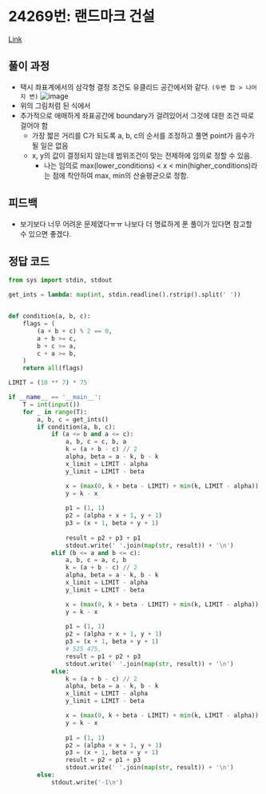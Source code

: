 # 24269번: 랜드마크 건설
[Link](https://www.acmicpc.net/problem/24269)

## 풀이 과정
* 택시 좌표계에서의 삼각형 결정 조건도 유클리드 공간에서와 같다. `(두변 합 > 나머지 변)`
![image](https://user-images.githubusercontent.com/39848764/149652564-f21eee31-74c1-4a7c-b20c-3fbaa84ca0c1.png)
* 위의 그림처럼 된 식에서 
* 추가적으로 애매하게 좌표공간에 boundary가 걸려있어서 그것에 대한 조건 따로 걸어야 함
  * 가장 짧은 거리를 C가 되도록 a, b, c의 순서를 조정하고 풀면 point가 음수가 될 일은 없음
  * x, y의 값이 결정되지 않는데 범위조건이 맞는 전제하에 임의로 정할 수 있음.
    * 나는 임의로 max(lower_conditions) < x < min(higher_conditions)라는 점에 착안하여 max, min의 산술평균으로 정함.


## 피드백
* 보기보다 너무 어려운 문제였다ㅠㅠ 나보다 더 명료하게 푼 풀이가 있다면 참고할 수 있으면 좋겠다.

## 정답 코드
```python
from sys import stdin, stdout

get_ints = lambda: map(int, stdin.readline().rstrip().split(' '))


def condition(a, b, c):
    flags = (
        (a + b + c) % 2 == 0,
        a + b >= c,
        b + c >= a,
        c + a >= b,
    )
    return all(flags)

LIMIT = (10 ** 7) * 75

if __name__ == '__main__':
    T = int(input())
    for _ in range(T):
        a, b, c = get_ints()
        if condition(a, b, c):
            if (a <= b and a <= c):
                a, b, c = c, b, a
                k = (a + b - c) // 2
                alpha, beta = a - k, b - k
                x_limit = LIMIT - alpha
                y_limit = LIMIT - beta

                x = (max(0, k + beta - LIMIT) + min(k, LIMIT - alpha)) // 2
                y = k - x
                
                p1 = (1, 1)
                p2 = (alpha + x + 1, y + 1)
                p3 = (x + 1, beta + y + 1)
                
                result = p2 + p3 + p1
                stdout.write(' '.join(map(str, result)) + '\n')
            elif (b <= a and b <= c):
                a, b, c = a, c, b
                k = (a + b - c) // 2
                alpha, beta = a - k, b - k
                x_limit = LIMIT - alpha
                y_limit = LIMIT - beta

                x = (max(0, k + beta - LIMIT) + min(k, LIMIT - alpha)) // 2
                y = k - x
                
                p1 = (1, 1)
                p2 = (alpha + x + 1, y + 1)
                p3 = (x + 1, beta + y + 1)
                # 525 475, 
                result = p1 + p2 + p3
                stdout.write(' '.join(map(str, result)) + '\n')
            else:
                k = (a + b - c) // 2
                alpha, beta = a - k, b - k
                x_limit = LIMIT - alpha
                y_limit = LIMIT - beta

                x = (max(0, k + beta - LIMIT) + min(k, LIMIT - alpha)) // 2
                y = k - x
                
                p1 = (1, 1)
                p2 = (alpha + x + 1, y + 1)
                p3 = (x + 1, beta + y + 1)
                result = p2 + p1 + p3
                stdout.write(' '.join(map(str, result)) + '\n')
        else:
            stdout.write('-1\n')
```
